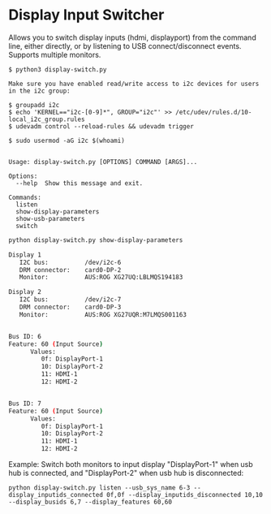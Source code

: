 # Display Input Switcher

Allows you to switch display inputs (hdmi, displayport) from the command line, either directly, or by listening to USB connect/disconnect events. Supports multiple monitors.

```$ python3 display-switch.py```
```
Make sure you have enabled read/write access to i2c devices for users in the i2c group:

$ groupadd i2c
$ echo 'KERNEL=="i2c-[0-9]*", GROUP="i2c"' >> /etc/udev/rules.d/10-local_i2c_group.rules
$ udevadm control --reload-rules && udevadm trigger

$ sudo usermod -aG i2c $(whoami)


Usage: display-switch.py [OPTIONS] COMMAND [ARGS]...

Options:
  --help  Show this message and exit.

Commands:
  listen
  show-display-parameters
  show-usb-parameters
  switch
```

```bash
python display-switch.py show-display-parameters

Display 1
   I2C bus:          /dev/i2c-6
   DRM connector:    card0-DP-2
   Monitor:          AUS:ROG XG27UQ:LBLMQS194183

Display 2
   I2C bus:          /dev/i2c-7
   DRM connector:    card0-DP-3
   Monitor:          AUS:ROG XG27UQR:M7LMQS001163


Bus ID: 6
Feature: 60 (Input Source)
      Values:
         0f: DisplayPort-1
         10: DisplayPort-2
         11: HDMI-1
         12: HDMI-2


Bus ID: 7
Feature: 60 (Input Source)
      Values:
         0f: DisplayPort-1
         10: DisplayPort-2
         11: HDMI-1
         12: HDMI-2


```

Example: Switch both monitors to input display "DisplayPort-1" when usb hub is connected, and "DisplayPort-2" when usb hub is disconnected:

```
python display-switch.py listen --usb_sys_name 6-3 --display_inputids_connected 0f,0f --display_inputids_disconnected 10,10 --display_busids 6,7 --display_features 60,60
```

